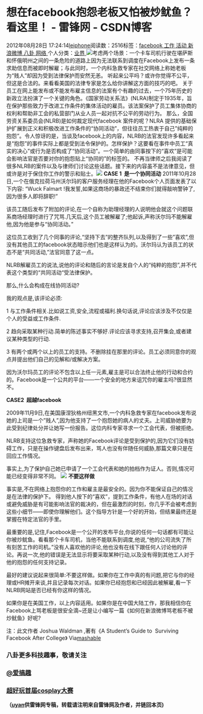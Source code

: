 
# 想在facebook抱怨老板又怕被炒鱿鱼？看这里！ - 雷锋网 - CSDN博客


2012年08月28日 17:24:14[leiphone](https://me.csdn.net/leiphone)阅读数：2516标签：[facebook																](https://so.csdn.net/so/search/s.do?q=facebook&t=blog)[工作																](https://so.csdn.net/so/search/s.do?q=工作&t=blog)[活动																](https://so.csdn.net/so/search/s.do?q=活动&t=blog)[新浪微博																](https://so.csdn.net/so/search/s.do?q=新浪微博&t=blog)[八卦																](https://so.csdn.net/so/search/s.do?q=八卦&t=blog)[网络																](https://so.csdn.net/so/search/s.do?q=网络&t=blog)[
							](https://so.csdn.net/so/search/s.do?q=八卦&t=blog)[
																					](https://so.csdn.net/so/search/s.do?q=新浪微博&t=blog)个人分类：[业界																](https://blog.csdn.net/leiphone/article/category/873390)
[
																								](https://so.csdn.net/so/search/s.do?q=新浪微博&t=blog)
[
				](https://so.csdn.net/so/search/s.do?q=活动&t=blog)
[
			](https://so.csdn.net/so/search/s.do?q=活动&t=blog)
[
		](https://so.csdn.net/so/search/s.do?q=工作&t=blog)
[
	](https://so.csdn.net/so/search/s.do?q=facebook&t=blog)
![](http://www.leiphone.com/wp-content/uploads/2012/08/%E6%9C%AA%E6%A0%87%E9%A2%98-1.jpg)考虑两个场景：一个卡车司机行驶在堪萨斯和怀俄明州之间的一条危险的道路上因为无法联系到调度在Facebook上发布一条求助信息而被即时解雇；与此同时，一个内科急救专家在社交网络上称她老板为“贱人”却因为受到法律保护而安然无恙。
 听起来公平吗？或许你觉得不公平，但这是合法的。来看看美国的法律专家是怎么给你讲解这方面的技巧的吧。
关于员工在网上能发布或不能发布雇主信息的法案有个有趣的过去，一个75年历史的新政立法扮演了一个关键的角色。《国家劳动关系法》(NLRA)制定于1935年，旨在保护那些致力于改进工作条件的集体活动的雇员。该法案保护了员工集体协商的权利和帮助非工会的私营部门从业人员一起对抗不公平的劳动行为。
那么，全国劳资关系委员会(NLRB)是如何裁定现代facebook 案件的呢？NLRA 提供的基础保护扩展到正义和积极改进工作条件的“协同活动”，但往往员工热衷于自己”纯粹的抱怨”。令人惊讶的是，当谈及facebook上的内容，NLRB的法官发现许多看起来是“抱怨”的事件实际上都是受到法令保护的。怎样保护？这要看在事件中员工“真实的决心”或行为是否构成了“协同活动”。一个简单的由同事按下的“喜欢”是可能会影响法官是否要对你的抱怨贴上“协同的”的标签的。
不再当律师之后我阅读了很多NLRB的案件以及与律师们讨论这些话题。接下来的内容虽不是法律意见，但或许是对于保住你工作的警示和贴士。![](http://www.leiphone.com/wp-content/uploads/2012/08/Img243230925-300x240.jpg)
**CASE 1  是一个协同活动**
2011年10月28日,一个在俄克拉荷马州沃尔玛的客户服务经理在他的Facebook个人页面发表了以下内容:
“Wuck Falmart !我发誓,如果这商场的暴政还不结束你们就得敲响警钟了,因为很多人即将辞职!”

该员工随后发布了附加的评论,在一个自称为助理经理的人说明他会就这个问题联系商场经理时进行了咒骂.几天后,这个员工被解雇了;他起诉,声称沃尔玛不能解雇他,因为他是参与“协同活动。”

这位员工收到了几个同事的评论,“坚持下去”的整齐队列,以及得到了一些”喜欢”,但没有其他员工的facebook状态暗示他们也是这样认为的。沃尔玛认为该员工的状态不是“共同活动,”法官同意了这一点。

NLRB解雇员工的说法,说他的评论和随后的言论是发自个人的“纯粹的抱怨”,并不代表这个类型的“共同活动“受法律保护。

那么,什么会构成在线协同活动?

我的观点是,该评论必须:

1 与工作条件相关.比如说工资,安全,流程或福利.换句话说,评论应该涉及不仅仅是个人的受益或工作条件.

2 趋向采取某种行动.简单的陈述事实不够好.评论应该寻求支持,召开集会,或者建议某种类型的行动.

3 有两个或两个以上的员工的支持。不删除挂在那里的评论。员工必须同意你的观点并提出他们自己的见解和/或解决方案。

因为沃尔玛员工的评论不包含以上任一元素,雇主是可以合法终止他的行动和合约的。Facebook是一个公共的平台——一个安全的地方来诅咒你的雇主吗?很显然不。

**CASE2  超越facebook**

2009年11月9日,在美国康涅狄格州纽黑文市,一个内科急救专家在facebook发布说她的上司是一个”贱人”,因为他支持了一个抱怨她的病人的丈夫。上司威胁她要为此受到纪律处分并让她写一份报告。这位内科专家寻求一个工会代表，但被拒绝。

NLRB支持这位急救专家，声称她的Facebook评论是受到保护的,因为它们没有妨碍工作，只是在操作键盘后发布出来，骂人也没有伴随任何威胁,那篇文章只是在回应工作情况。

事实上,为了保护自己她已申请了一个工会代表和她的拍档作为证人。否则,情况可能已经变得非常不同。
![](http://www.leiphone.com/wp-content/uploads/2012/08/qqyy11-200x300.jpg)
**不要这样做**

事实是,不在网络上抱怨你的工作和雇主是最安全的。因为你不能保证自己的情况是在法律的保护下。
得到他人按下的“喜欢”，提到工作条件，有他人在场的对话或避免威胁是有可能影响法官的裁决的，但在最激烈的时刻，你几乎不会被考虑到这些小细节——即使你理解他们。这个指导方针是一个好的开始，但结果最终还是掌握在特定法官的手里。

最重要的是,记住,Facebook是一个公开的发布平台,你说的任何一句话都有可能让你被炒鱿鱼。看看那个卡车司机，当他不能联系到调度,他说,“他的公司流失了所有刻苦工作的司机。”没有人喜欢他的评论,他也没有在线下跟任何人讨论他的评论。再说一次,他的错误是无法显示将要采取某种行动,以及没有得到其他工人对于他的抱怨的任何支持记录。

最好的建议说起来很简单:不要这样做。如果你在工作中真的有问题,把它与你的经理或HR摊开来谈,并且记录每次对话。如果你已经抱怨和已经因此被解雇,看一下NLRB网站是否已经有你这样的情况。

如果你是在美国工作，以上内容适用。如果你是在中国大陆工作，那我相信你在Facebook上骂老板是很安全滴~还是让小编写一篇《如何在新浪微博骂老板不被炒鱿鱼》好呢?

注：此文作者 Joshua Waldman ,著有《A Student’s Guide to  Surviving Facebook After College》
Via[mashable](http://mashable.com/2012/08/26/complain-boss-facebook/)
### 八卦更多科技趣事，敬请关注
### [@爱搞趣](http://weibo.com/u/2448294614)
### [超好玩首届cosplay大赛](http://coser.leiphone.com/cosplaymatch/)

**（****[uyan](http://www.leiphone.com/author/uyan)****供****雷锋网****专稿，转载请注明来自雷锋网及作者，并链回本页)**

